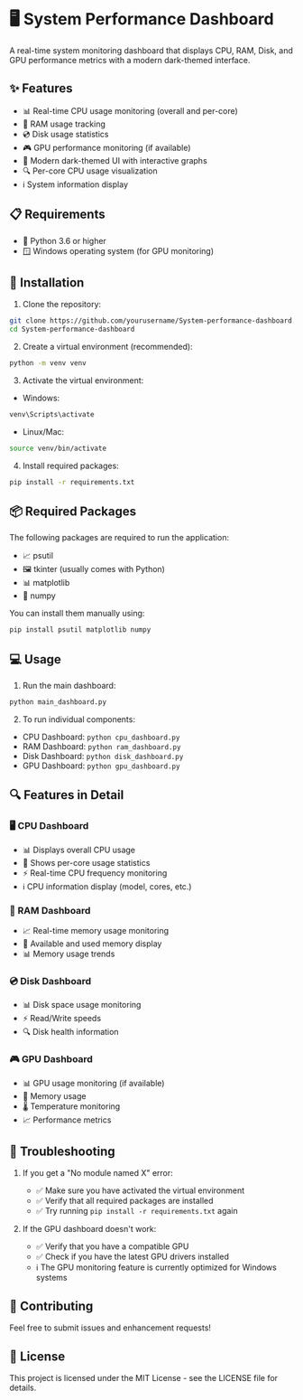 # 🖥️ System Performance Dashboard

A real-time system monitoring dashboard that displays CPU, RAM, Disk, and GPU performance metrics with a modern dark-themed interface.

## ✨ Features

- 📊 Real-time CPU usage monitoring (overall and per-core)
- 💾 RAM usage tracking
- 💿 Disk usage statistics
- 🎮 GPU performance monitoring (if available)
- 🎨 Modern dark-themed UI with interactive graphs
- 🔍 Per-core CPU usage visualization
- ℹ️ System information display

## 📋 Requirements

- 🐍 Python 3.6 or higher
- 🪟 Windows operating system (for GPU monitoring)

## 🚀 Installation

1. Clone the repository:

```bash
git clone https://github.com/yourusername/System-performance-dashboard.git
cd System-performance-dashboard
```

2. Create a virtual environment (recommended):

```bash
python -m venv venv
```

3. Activate the virtual environment:

- Windows:

```bash
venv\Scripts\activate
```

- Linux/Mac:

```bash
source venv/bin/activate
```

4. Install required packages:

```bash
pip install -r requirements.txt
```

## 📦 Required Packages

The following packages are required to run the application:

- 📈 psutil
- 🖼️ tkinter (usually comes with Python)
- 📊 matplotlib
- 🔢 numpy

You can install them manually using:

```bash
pip install psutil matplotlib numpy
```

## 💻 Usage

1. Run the main dashboard:

```bash
python main_dashboard.py
```

2. To run individual components:

- CPU Dashboard: `python cpu_dashboard.py`
- RAM Dashboard: `python ram_dashboard.py`
- Disk Dashboard: `python disk_dashboard.py`
- GPU Dashboard: `python gpu_dashboard.py`

## 🔍 Features in Detail

### 🖥️ CPU Dashboard

- 📊 Displays overall CPU usage
- 🔢 Shows per-core usage statistics
- ⚡ Real-time CPU frequency monitoring
- ℹ️ CPU information display (model, cores, etc.)

### 💾 RAM Dashboard

- 📈 Real-time memory usage monitoring
- 💽 Available and used memory display
- 📊 Memory usage trends

### 💿 Disk Dashboard

- 📊 Disk space usage monitoring
- ⚡ Read/Write speeds
- 🔍 Disk health information

### 🎮 GPU Dashboard

- 📊 GPU usage monitoring (if available)
- 💽 Memory usage
- 🌡️ Temperature monitoring
- 📈 Performance metrics

## 🔧 Troubleshooting

1. If you get a "No module named X" error:

   - ✅ Make sure you have activated the virtual environment
   - ✅ Verify that all required packages are installed
   - ✅ Try running `pip install -r requirements.txt` again

2. If the GPU dashboard doesn't work:
   - ✅ Verify that you have a compatible GPU
   - ✅ Check if you have the latest GPU drivers installed
   - ℹ️ The GPU monitoring feature is currently optimized for Windows systems

## 🤝 Contributing

Feel free to submit issues and enhancement requests!

## 📄 License

This project is licensed under the MIT License - see the LICENSE file for details.
